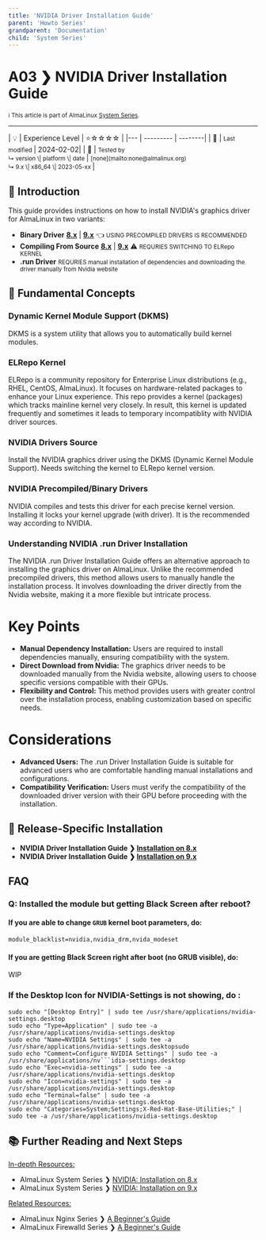 ```yaml
---
title: 'NVIDIA Driver Installation Guide'
parent: 'Howto Series'
grandparent: 'Documentation'
child: 'System Series'
---
```


<Breadcrumbs />

# A03 ❯ NVIDIA Driver Installation Guide
<small>ℹ️ This article is part of AlmaLinux [System Series](/series/).</small>
<hr>
| 💡 | Experience Level  | ⭐☆☆☆☆ |
|--- | --------- | --------|
| 📆 | <small>Last modified </small>| 2024-02-02|
| 🔧 | <small>Tested by <br> ↳ version \| platform \| date </small>| <small>[none](mailto:none@almalinux.org) <br>  ↳ 9.x \| x86_64 \| 2023-05-xx </small>|
<br>

## 🌟 Introduction

This guide provides instructions on how to install NVIDIA's graphics driver for AlmaLinux in two variants:

- **Binary Driver** [**8.x**](SystemSeriesA03R8.md) | [**9.x**](SystemSeriesA03R9.md) 👈 <small>USING PRECOMPILED DRIVERS IS RECOMMENDED</small>
- **Compiling From Source** [**8.x**](SystemSeriesA03R8.md) | [**9.x**](SystemSeriesA03R9.md) ⚠️  <small>REQURIES SWITCHING TO ELRepo KERNEL</small>
- **.run Driver** <small>REQURIES manual installation of dependencies and downloading the driver manually from Nvidia website</small>

## 🧠 Fundamental Concepts

### Dynamic Kernel Module Support (DKMS)

DKMS is a system utility that allows you to automatically build kernel modules.

### ELRepo Kernel

ELRepo is a community repository for Enterprise Linux distributions (e.g., RHEL, CentOS, AlmaLinux). It focuses on hardware-related packages to enhance your Linux experience. This repo provides a kernel (packages) which tracks mainline kernel very closely. In result, this kernel is updated frequently and sometimes it leads to temporary incompatiblity with NVIDIA driver sources.

### NVIDIA Drivers Source
Install the NVIDIA graphics driver using the DKMS (Dynamic Kernel Module Support). Needs switching the kernel to ELRepo kernel version.

### NVIDIA Precompiled/Binary Drivers
NVIDIA compiles and tests this driver for each precise kernel version. Installing it locks your kernel upgrade (with driver). It is the recommended way according to NVIDIA.

### Understanding NVIDIA .run Driver Installation

The NVIDIA .run Driver Installation Guide offers an alternative approach to installing the graphics driver on AlmaLinux. Unlike the recommended precompiled drivers, this method allows users to manually handle the installation process. It involves downloading the driver directly from the Nvidia website, making it a more flexible but intricate process.

# Key Points

- **Manual Dependency Installation:** Users are required to install dependencies manually, ensuring compatibility with the system.
- **Direct Download from Nvidia:** The graphics driver needs to be downloaded manually from the Nvidia website, allowing users to choose specific versions compatible with their GPUs.
- **Flexibility and Control:** This method provides users with greater control over the installation process, enabling customization based on specific needs.

# Considerations

- **Advanced Users:** The .run Driver Installation Guide is suitable for advanced users who are comfortable handling manual installations and configurations.
- **Compatibility Verification:** Users must verify the compatibility of the downloaded driver version with their GPU before proceeding with the installation.

## 📖 Release-Specific Installation

- **NVIDIA Driver Installation Guide ❯ [Installation on 8.x](SystemSeriesA03R8)**
- **NVIDIA Driver Installation Guide ❯ [Installation on 9.x](SystemSeriesA03R9)**


## FAQ

### Q: Installed the module but getting Black Screen after reboot?

#### If you are able to change `GRUB` kernel boot parameters, do:

```
module_blacklist=nvidia,nvidia_drm,nvida_modeset
```

#### If you are getting Black Screen right after boot (no GRUB visible), do:

WIP

### If the Desktop Icon for NVIDIA-Settings is not showing, do :

```
sudo echo "[Desktop Entry]" | sudo tee /usr/share/applications/nvidia-settings.desktop
sudo echo "Type=Application" | sudo tee -a /usr/share/applications/nvidia-settings.desktop
sudo echo "Name=NVIDIA Settings" | sudo tee -a /usr/share/applications/nvidia-settings.desktopsudo
sudo echo "Comment=Configure NVIDIA Settings" | sudo tee -a /usr/share/applications/nv```idia-settings.desktop
sudo echo "Exec=nvidia-settings" | sudo tee -a /usr/share/applications/nvidia-settings.desktop
sudo echo "Icon=nvidia-settings" | sudo tee -a /usr/share/applications/nvidia-settings.desktop
sudo echo "Terminal=false" | sudo tee -a /usr/share/applications/nvidia-settings.desktop
sudo echo "Categories=System;Settings;X-Red-Hat-Base-Utilities;" | sudo tee -a /usr/share/applications/nvidia-settings.desktop
```

## 📚 Further Reading and Next Steps

    
<u>In-depth Resources:</u>
    
- AlmaLinux System Series ❯  [NVIDIA: Installation on 8.x](SystemSeriesA03R8.md)
- AlmaLinux System Series ❯  [NVIDIA: Installation on 9.x](SystemSeriesA03R9.md)

<u>Related Resources:</u>

- AlmaLinux Nginx Series ❯ [A Beginner's Guide](../nginx/NginxSeriesA01.md)
- AlmaLinux Firewalld Series ❯ [A Beginner's Guide](SystemSeriesA02.md) 
